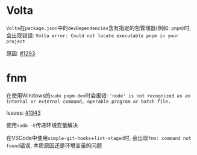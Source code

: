 # Volta

`Volta`在`package.json`中的`devDependencies`含有指定的包管理器(例如: `pnpm`)时, 会出现错误: `Volta error: Could not locate executable pnpm in your project`

原因: [#1293](https://github.com/volta-cli/volta/issues/1293)

# fnm

在使用Windows的`sudo pnpm dev`时会报错: `'node' is not recognized as an internal or external command, operable program or batch file.`

Issues: [#1343](https://github.com/Schniz/fnm/issues/1343)

使用`sudo -E`传递环境变量解决

在VSCode中使用`simple-git-hooks`+`lint-staged`时, 会出现`fnm: command not found`错误, 本质原因还是环境变量的问题